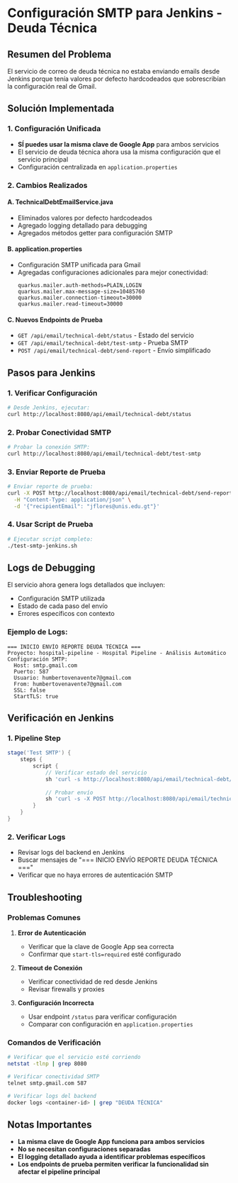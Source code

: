 # Configuración SMTP para Jenkins - Deuda Técnica

## Resumen del Problema
El servicio de correo de deuda técnica no estaba enviando emails desde Jenkins porque tenía valores por defecto hardcodeados que sobrescribían la configuración real de Gmail.

## Solución Implementada

### 1. Configuración Unificada
- **SÍ puedes usar la misma clave de Google App** para ambos servicios
- El servicio de deuda técnica ahora usa la misma configuración que el servicio principal
- Configuración centralizada en `application.properties`

### 2. Cambios Realizados

#### A. TechnicalDebtEmailService.java
- Eliminados valores por defecto hardcodeados
- Agregado logging detallado para debugging
- Agregados métodos getter para configuración SMTP

#### B. application.properties
- Configuración SMTP unificada para Gmail
- Agregadas configuraciones adicionales para mejor conectividad:
  ```properties
  quarkus.mailer.auth-methods=PLAIN,LOGIN
  quarkus.mailer.max-message-size=10485760
  quarkus.mailer.connection-timeout=30000
  quarkus.mailer.read-timeout=30000
  ```

#### C. Nuevos Endpoints de Prueba
- `GET /api/email/technical-debt/status` - Estado del servicio
- `GET /api/email/technical-debt/test-smtp` - Prueba SMTP
- `POST /api/email/technical-debt/send-report` - Envío simplificado

## Pasos para Jenkins

### 1. Verificar Configuración
```bash
# Desde Jenkins, ejecutar:
curl http://localhost:8080/api/email/technical-debt/status
```

### 2. Probar Conectividad SMTP
```bash
# Probar la conexión SMTP:
curl http://localhost:8080/api/email/technical-debt/test-smtp
```

### 3. Enviar Reporte de Prueba
```bash
# Enviar reporte de prueba:
curl -X POST http://localhost:8080/api/email/technical-debt/send-report \
  -H "Content-Type: application/json" \
  -d '{"recipientEmail": "jflores@unis.edu.gt"}'
```

### 4. Usar Script de Prueba
```bash
# Ejecutar script completo:
./test-smtp-jenkins.sh
```

## Logs de Debugging

El servicio ahora genera logs detallados que incluyen:
- Configuración SMTP utilizada
- Estado de cada paso del envío
- Errores específicos con contexto

### Ejemplo de Logs:
```
=== INICIO ENVÍO REPORTE DEUDA TÉCNICA ===
Proyecto: hospital-pipeline - Hospital Pipeline - Análisis Automático
Configuración SMTP:
  Host: smtp.gmail.com
  Puerto: 587
  Usuario: humbertovenavente7@gmail.com
  From: humbertovenavente7@gmail.com
  SSL: false
  StartTLS: true
```

## Verificación en Jenkins

### 1. Pipeline Step
```groovy
stage('Test SMTP') {
    steps {
        script {
            // Verificar estado del servicio
            sh 'curl -s http://localhost:8080/api/email/technical-debt/status'
            
            // Probar envío
            sh 'curl -s -X POST http://localhost:8080/api/email/technical-debt/send-report -H "Content-Type: application/json" -d \'{"recipientEmail": "jflores@unis.edu.gt"}\''
        }
    }
}
```

### 2. Verificar Logs
- Revisar logs del backend en Jenkins
- Buscar mensajes de "=== INICIO ENVÍO REPORTE DEUDA TÉCNICA ==="
- Verificar que no haya errores de autenticación SMTP

## Troubleshooting

### Problemas Comunes

1. **Error de Autenticación**
   - Verificar que la clave de Google App sea correcta
   - Confirmar que `start-tls=required` esté configurado

2. **Timeout de Conexión**
   - Verificar conectividad de red desde Jenkins
   - Revisar firewalls y proxies

3. **Configuración Incorrecta**
   - Usar endpoint `/status` para verificar configuración
   - Comparar con configuración en `application.properties`

### Comandos de Verificación
```bash
# Verificar que el servicio esté corriendo
netstat -tlnp | grep 8080

# Verificar conectividad SMTP
telnet smtp.gmail.com 587

# Verificar logs del backend
docker logs <container-id> | grep "DEUDA TÉCNICA"
```

## Notas Importantes

- **La misma clave de Google App funciona para ambos servicios**
- **No se necesitan configuraciones separadas**
- **El logging detallado ayuda a identificar problemas específicos**
- **Los endpoints de prueba permiten verificar la funcionalidad sin afectar el pipeline principal**
